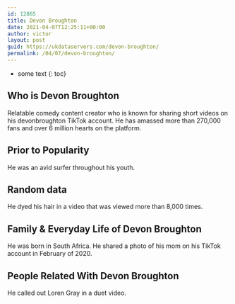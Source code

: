 ```yaml
---
id: 12865
title: Devon Broughton
date: 2021-04-07T12:25:11+00:00
author: victor
layout: post
guid: https://ukdataservers.com/devon-broughton/
permalink: /04/07/devon-broughton/
---
```


* some text
{: toc}


## Who is Devon Broughton



Relatable comedy content creator who is known for sharing short videos on his devonbroughton TikTok account. He has amassed more than 270,000 fans and over 6 million hearts on the platform.  

                
                
                
## Prior to Popularity



He was an avid surfer throughout his youth.

                
                
                
## Random data



He dyed his hair in a video that was viewed more than 8,000 times. 

                
                
                
## Family & Everyday Life of Devon Broughton



He was born in South Africa. He shared a photo of his mom on his TikTok account in February of 2020.

                
                
                
## People Related With Devon Broughton



He called out Loren Gray in a duet video. 

                
              
            
          
          
          